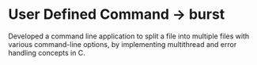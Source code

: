 # User Defined Command -> burst

Developed a command line application to split a file into multiple files with various command-line options, by implementing multithread and error handling concepts in C.
